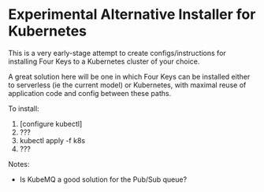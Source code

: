 # Experimental Alternative Installer for Kubernetes
This is a very early-stage attempt to create configs/instructions for installing Four Keys to a Kubernetes cluster of your choice.

A great solution here will be one in which Four Keys can be installed either to serverless (ie the current model) or Kubernetes, with maximal reuse of application code and config between these paths.

To install:
1. [configure kubectl]
1. ???
1. kubectl apply -f k8s
1. ???

Notes:
- Is KubeMQ a good solution for the Pub/Sub queue?
